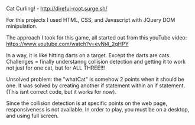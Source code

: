 Cat Curling! - http://direful-root.surge.sh/

For this projects I used HTML, CSS, and Javascript with JQuery DOM minipulation.

The approach I took for this game, all started out from this youTube video:
https://www.youtube.com/watch?v=evNi4_2qHPY

In a way, it is like hitting darts on a target. Except the darts are cats.
Challenges = finally understanng collision detection and getting it to work not just for one cat, but for ALL THREE!!!

Unsolved problem: the "whatCat" is somehow 2 points when it should be one. It was solved by creating another if statement within an if statement. (This isnt correct code, but it works for now).

Since the collision detection is at specific points on the web page, responsiveness is not available. In order to play, you must be on a desktop, and using full screen.
